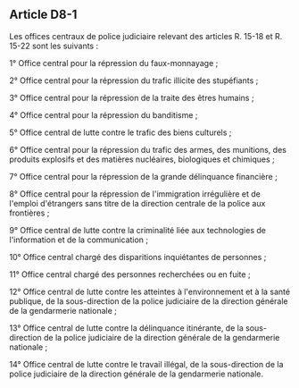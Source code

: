 Article D8-1
----
Les offices centraux de police judiciaire relevant des articles R. 15-18 et R.
15-22 sont les suivants :

1° Office central pour la répression du faux-monnayage ;

2° Office central pour la répression du trafic illicite des stupéfiants ;

3° Office central pour la répression de la traite des êtres humains ;

4° Office central pour la répression du banditisme ;

5° Office central de lutte contre le trafic des biens culturels ;

6° Office central pour la répression du trafic des armes, des munitions, des
produits explosifs et des matières nucléaires, biologiques et chimiques ;

7° Office central pour la répression de la grande délinquance financière ;

8° Office central pour la répression de l'immigration irrégulière et de l'emploi
d'étrangers sans titre de la direction centrale de la police aux frontières ;

9° Office central de lutte contre la criminalité liée aux technologies de
l'information et de la communication ;

10° Office central chargé des disparitions inquiétantes de personnes ;

11° Office central chargé des personnes recherchées ou en fuite ;

12° Office central de lutte contre les atteintes à l'environnement et à la santé
publique, de la sous-direction de la police judiciaire de la direction générale
de la gendarmerie nationale ;

13° Office central de lutte contre la délinquance itinérante, de la sous-
direction de la police judiciaire de la direction générale de la gendarmerie
nationale ;

14° Office central de lutte contre le travail illégal, de la sous-direction de
la police judiciaire de la direction générale de la gendarmerie nationale.
